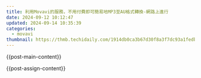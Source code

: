 ```yaml
---
title: 利用Movavi的服務，不用付費即可簡易地MP3至AU格式轉換-網路上進行
date: 2024-09-12 10:12:47
updated: 2024-09-14 10:35:39
categories:
  - movavi
thumbnail: https://thmb.techidaily.com/1914db0ca3b67d30f8a3f7dc93a1fedb56cd0f4e064e9d0112fa841a16763836.jpg
---
```


{{post-main-content}}

<ins class="adsbygoogle"
     style="display:block"
     data-ad-format="autorelaxed"
     data-ad-client="ca-pub-7571918770474297"
     data-ad-slot="1223367746"></ins>

{{post-assign-content}}

<ins class="adsbygoogle"
     style="display:block"
     data-ad-client="ca-pub-7571918770474297"
     data-ad-slot="8358498916"
     data-ad-format="auto"
     data-full-width-responsive="true"></ins>
